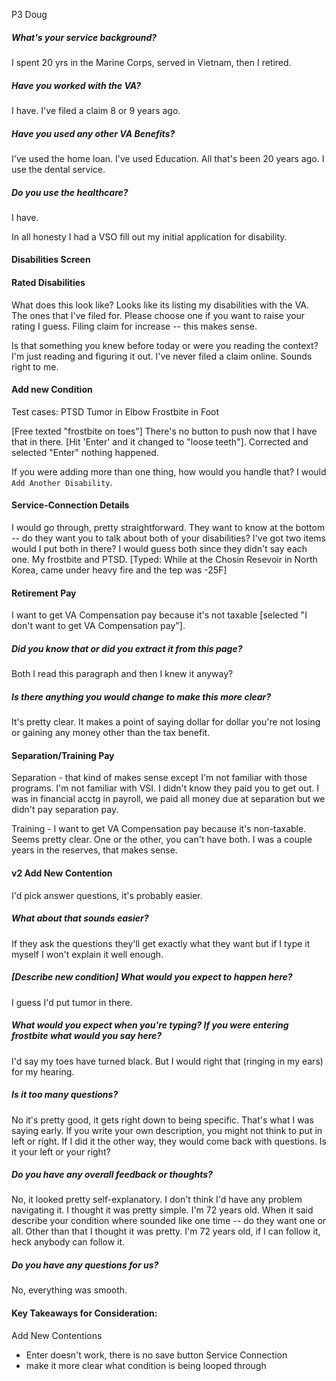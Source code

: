 P3
Doug

##### What's your service background?
I spent 20 yrs in the Marine Corps, served in Vietnam, then I retired.


##### Have you worked with the VA?
I have. I've filed a claim 8 or 9 years ago.

##### Have you used any other VA Benefits?
I've used the home loan. I've used Education. All that's been 20 years ago. I use the dental service.

##### Do you use the healthcare?
I have.

In all honesty I had a VSO fill out my initial application for disability.

#### Disabilities Screen

#### Rated Disabilities
What does this look like?
Looks like its listing my disabilities with the VA. The ones that I've filed for. Please choose one if you want to raise your rating I guess. Filing claim for increase -- this makes sense.  

Is that something you knew before today or were you reading the context?
I'm just reading and figuring it out. I've never filed a claim online. Sounds right to me. 

#### Add new Condition
Test cases:
PTSD
Tumor in Elbow
Frostbite in Foot

[Free texted "frostbite on toes"] There's no button to push now that I have that in there. [Hit 'Enter' and it changed to "loose teeth"]. Corrected and selected "Enter" nothing happened.

If you were adding more than one thing, how would you handle that?
I would `Add Another Disability`.

#### Service-Connection Details
I would go through, pretty straightforward. They want to know at the bottom -- do they want you to talk about both of your disabilities? I've got two items would I put both in there? I would guess both since they didn't say each one. My frostbite and PTSD. [Typed: While at the Chosin Resevoir in North Korea, came under heavy fire and the tep was -25F]

#### Retirement Pay

I want to get VA Compensation pay because it's not taxable [selected "I don't want to get VA Compensation pay"].

##### Did you know that or did you extract it from this page?
Both I read this paragraph and then I knew it anyway?

##### Is there anything you would change to make this more clear?
It's pretty clear. It makes a point of saying dollar for dollar you're not losing or gaining any money other than the tax benefit.

#### Separation/Training Pay
Separation - that kind of makes sense except I'm not familiar with those programs. I'm not familiar with VSI. I didn't know they paid you to get out. I was in financial acctg in payroll, we paid all money  due at separation but we didn't pay separation pay.

Training - I want to get VA Compensation pay because it's non-taxable. Seems pretty clear. One or the other, you  can't have both. I was a couple years in the reserves, that makes sense.

#### v2 Add New Contention

I'd pick answer questions, it's probably easier.

##### What about  that sounds easier?
If they ask the questions they'll get exactly what they want but if I type it myself I won't explain it well enough.


##### [Describe new condition] What would you expect to happen here?
I guess I'd put tumor in there.

##### What  would you expect when you're typing? If you were entering frostbite what would you say here?
I'd say my toes have turned black. But I would right that (ringing in my ears) for my  hearing.

##### Is it too many questions?
No it's pretty good, it gets right down to being specific. That's what I was saying early. If you write your own description, you might not think to put in left or right. If I did it the other way, they would come back with questions. Is it your left or your right?

##### Do you have any overall feedback or thoughts?
No, it looked pretty self-explanatory. I don't think I'd have any problem navigating it. I thought it was pretty simple. I'm 72 years old. When it said describe your condition where sounded like one time -- do they want one or all. 
Other than that I thought it was pretty. I'm 72 years old, if I can follow it, heck anybody can follow it. 

##### Do you have any questions for us?
No, everything was smooth.

#### Key Takeaways for Consideration:
Add New Contentions 
- Enter doesn't work, there is no save button
Service Connection
- make it more clear what condition is being looped through
